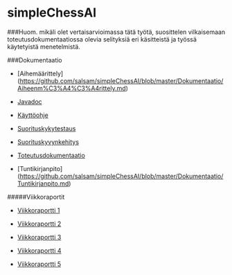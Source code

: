 # simpleChessAI

###Huom. mikäli olet vertaisarvioimassa tätä työtä, suosittelen vilkaisemaan toteutusdokumentaatiossa olevia selityksiä eri käsitteistä ja työssä käytetyistä menetelmistä.

###Dokumentaatio
- [Aihemäärittely] (https://github.com/salsam/simpleChessAI/blob/master/Dokumentaatio/Aiheenm%C3%A4%C3%A4rittely.md) 

- [Javadoc](https://htmlpreview.github.io/?https://github.com/salsam/simpleChessAI/blob/master/Dokumentaatio/site/apidocs/index.html)

- [Käyttöohje](https://github.com/salsam/simpleChessAI/blob/master/K%C3%A4ytt%C3%B6ohje.md)
 
- [Suorituskykytestaus](https://github.com/salsam/simpleChessAI/blob/master/Dokumentaatio/Testausdokumentaatio.md)

- [Suorituskyvynkehitys](https://github.com/salsam/simpleChessAI/blob/master/Dokumentaatio/Suorituskykytestaus.md) 

- [Toteutusdokumentaatio](https://github.com/salsam/simpleChessAI/blob/master/Dokumentaatio/Toteutusdokumentti.md)

- [Tuntikirjanpito] (https://github.com/salsam/simpleChessAI/blob/master/Dokumentaatio/Tuntikirjanpito.md)

#####Viikkoraportit

- [Viikkoraportti 1](https://github.com/salsam/simpleChessAI/blob/master/Dokumentaatio/Viikkoraportti%201.md)

- [Viikkoraportti 2](https://github.com/salsam/simpleChessAI/blob/master/Dokumentaatio/Viikkoraportti%202.md) 

- [Viikkoraportti 3](https://github.com/salsam/simpleChessAI/blob/master/Dokumentaatio/Viikkoraportti%203.md) 

- [Viikkoraportti 4](https://github.com/salsam/simpleChessAI/blob/master/Dokumentaatio/Viikkoraportti%204.md)

- [Viikkoraportti 5](https://github.com/salsam/simpleChessAI/blob/master/Dokumentaatio/Viikkoraportti%205.md)
